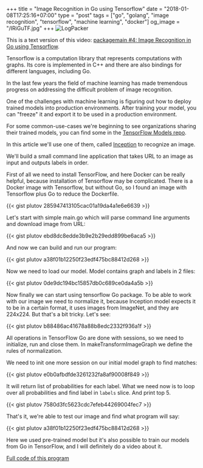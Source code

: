 +++
title = "Image Recognition in Go using Tensorflow"
date = "2018-01-08T17:25:16+07:00"
type = "post"
tags = ["go", "golang", "image recognition", "tensorflow", "machine learning", "docker"]
og_image = "/IRiGuTF.jpg"
+++
![LogPacker](/IRiGuTF.jpg)

This is a text version of this video: [packagemain #4: Image Recognition in Go using Tensorflow](https://youtu.be/P8MZ1Z2LHrw).

Tensorflow is a computation library that represents computations with graphs. Its core is implemented in C++ and there are also bindings for different languages, including Go.

In the last few years the field of machine learning has made tremendous progress on addressing the difficult problem of image recognition.

One of the challenges with machine learning is figuring out how to deploy trained models into production environments. After training your model, you can "freeze" it and export it to be used in a production environment.

For some common-use-cases we're beginning to see organizations sharing their trained models, you can find some in the [TensorFlow Models repo](https://github.com/tensorflow/models).

In this article we'll use one of them, called [Inception](https://github.com/tensorflow/models/tree/master/research/inception/inception) to recognize an image. 

We'll build a small command line application that takes URL to an image as input and outputs labels in order.

First of all we need to install TensorFlow, and here Docker can be really helpful, because installation of Tensorflow may be complicated. There is a Docker image with Tensorflow, but without Go, so I found an image with Tensorflow plus Go to reduce the Dockerfile.

{{< gist plutov 285947413105cac01a19da4a1e6e6639 >}}

Let's start with simple main.go which will parse command line arguments and download image from URL:

{{< gist plutov ebd8dc8edde3b9e2b29edd899be6aca5 >}}

And now we can build and run our program:

{{< gist plutov a38f01b12250f23edf475bc88412d268 >}}

Now we need to load our model. Model contains graph and labels in 2 files:

{{< gist plutov 0de9dc194bc15857db0c689ce0da4a5b >}}

Now finally we can start using tensorflow Go package.
To be able to work with our image we need to normalize it, because Inception model expects it to be in a certain format, it uses images from ImageNet, and they are 224x224. But that's a bit tricky. Let's see:

{{< gist plutov b88486ac41678a88b8edc2332f936a1f >}}

All operations in TensorFlow Go are done with sessions, so we need to initialize, run and close them. In makeTransformImageGraph we define the rules of normalization.

We need to init one more session on our initial model graph to find matches:

{{< gist plutov e0b0afbdfde3261232fa8af90008f849 >}}

It will return list of probabilities for each label. What we need now is to loop over all probabilities and find label in `labels` slice. And print top 5.

{{< gist plutov 7580d3fc5623cdc7efeb44269004fec7 >}}

That's it, we're able to test our image and find what program will say:

{{< gist plutov a38f01b12250f23edf475bc88412d268 >}}

Here we used pre-trained model but it's also possible to train our models from Go in TensorFlow, and I will definitely do a video about it.

[Full code of this program](https://github.com/plutov/packagemain/tree/master/04-tensorflow-image-recognition)
